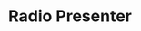 ---
title: "Radio Presenter"
layout: none
level:  "Shock Radio"
bottom:  "Current"
symbol: "achieve/shock.png"
uniquecolour: "(0,162,223,1)"
categories: achievement
---